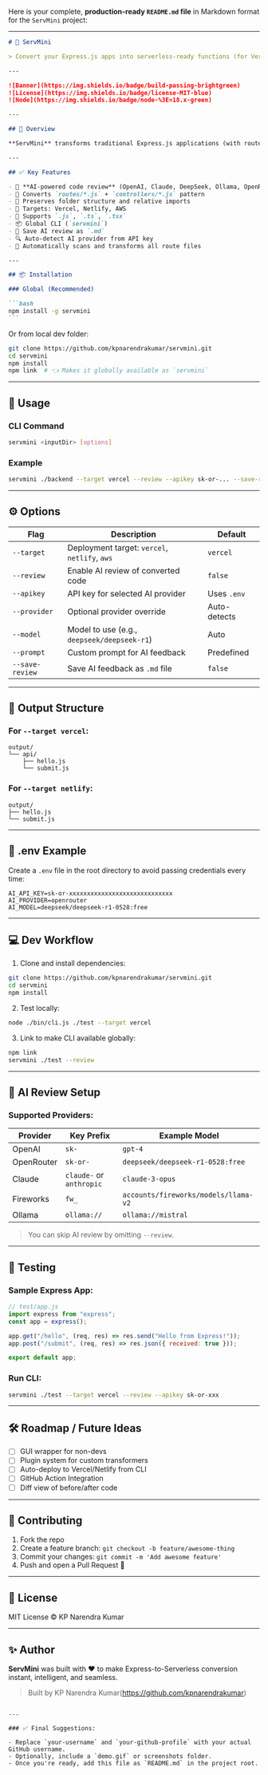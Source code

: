 Here is your complete, **production-ready `README.md` file** in Markdown format for the `ServMini` project:

---

````markdown
# 🚀 ServMini

> Convert your Express.js apps into serverless-ready functions (for Vercel, Netlify, AWS, etc.) with optional AI code reviews.

---

![Banner](https://img.shields.io/badge/build-passing-brightgreen)
![License](https://img.shields.io/badge/license-MIT-blue)
![Node](https://img.shields.io/badge/node-%3E=18.x-green)

---

## 🌟 Overview

**ServMini** transforms traditional Express.js applications (with routes, controllers, middleware, etc.) into **platform-ready serverless functions**. Perfect for modern deployment platforms like **Vercel**, **Netlify**, or **AWS Lambda**.

---

## ✅ Key Features

- 🧠 **AI-powered code review** (OpenAI, Claude, DeepSeek, Ollama, OpenRouter)
- 🔧 Converts `routes/*.js` + `controllers/*.js` pattern
- 📂 Preserves folder structure and relative imports
- 🎯 Targets: Vercel, Netlify, AWS
- 🧪 Supports `.js`, `.ts`, `.tsx`
- 📦 Global CLI (`servmini`)
- 📑 Save AI review as `.md`
- 🔍 Auto-detect AI provider from API key
- 🧬 Automatically scans and transforms all route files

---

## 📦 Installation

### Global (Recommended)

```bash
npm install -g servmini
```
````

Or from local dev folder:

```bash
git clone https://github.com/kpnarendrakumar/servmini.git
cd servmini
npm install
npm link  # 👈 Makes it globally available as `servmini`
```

---

## 🚀 Usage

### CLI Command

```bash
servmini <inputDir> [options]
```

### Example

```bash
servmini ./backend --target vercel --review --apikey sk-or-... --save-review
```

---

## ⚙️ Options

| Flag            | Description                                   | Default      |
| --------------- | --------------------------------------------- | ------------ |
| `--target`      | Deployment target: `vercel`, `netlify`, `aws` | `vercel`     |
| `--review`      | Enable AI review of converted code            | `false`      |
| `--apikey`      | API key for selected AI provider              | Uses `.env`  |
| `--provider`    | Optional provider override                    | Auto-detects |
| `--model`       | Model to use (e.g., `deepseek/deepseek-r1`)   | Auto         |
| `--prompt`      | Custom prompt for AI feedback                 | Predefined   |
| `--save-review` | Save AI feedback as `.md` file                | `false`      |

---

## 📁 Output Structure

### For `--target vercel`:

```
output/
└── api/
    ├── hello.js
    └── submit.js
```

### For `--target netlify`:

```
output/
├── hello.js
└── submit.js
```

---

## 📄 .env Example

Create a `.env` file in the root directory to avoid passing credentials every time:

```env
AI_API_KEY=sk-or-xxxxxxxxxxxxxxxxxxxxxxxxxxxxx
AI_PROVIDER=openrouter
AI_MODEL=deepseek/deepseek-r1-0528:free
```

---

## 💻 Dev Workflow

1. Clone and install dependencies:

```bash
git clone https://github.com/kpnarendrakumar/servmini.git
cd servmini
npm install
```

2. Test locally:

```bash
node ./bin/cli.js ./test --target vercel
```

3. Link to make CLI available globally:

```bash
npm link
servmini ./test --review
```

---

## 🧠 AI Review Setup

### Supported Providers:

| Provider   | Key Prefix               | Example Model                        |
| ---------- | ------------------------ | ------------------------------------ |
| OpenAI     | `sk-`                    | `gpt-4`                              |
| OpenRouter | `sk-or-`                 | `deepseek/deepseek-r1-0528:free`     |
| Claude     | `claude-` or `anthropic` | `claude-3-opus`                      |
| Fireworks  | `fw_`                    | `accounts/fireworks/models/llama-v2` |
| Ollama     | `ollama://`              | `ollama://mistral`                   |

> You can skip AI review by omitting `--review`.

---

## 🧪 Testing

### Sample Express App:

```js
// test/app.js
import express from "express";
const app = express();

app.get("/hello", (req, res) => res.send("Hello from Express!"));
app.post("/submit", (req, res) => res.json({ received: true }));

export default app;
```

### Run CLI:

```bash
servmini ./test --target vercel --review --apikey sk-or-xxx
```

---

## 🛠️ Roadmap / Future Ideas

- [ ] GUI wrapper for non-devs
- [ ] Plugin system for custom transformers
- [ ] Auto-deploy to Vercel/Netlify from CLI
- [ ] GitHub Action Integration
- [ ] Diff view of before/after code

---

## 🤝 Contributing

1. Fork the repo
2. Create a feature branch:
   `git checkout -b feature/awesome-thing`
3. Commit your changes:
   `git commit -m 'Add awesome feature'`
4. Push and open a Pull Request 🎉

---

## 📄 License

MIT License © KP Narendra Kumar

---

## ✨ Author

**ServMini** was built with ❤️ to make Express-to-Serverless conversion instant, intelligent, and seamless.

> Built by KP Narendra Kumar(https://github.com/kpnarendrakumar)

```

---

### ✅ Final Suggestions:

- Replace `your-username` and `your-github-profile` with your actual GitHub username.
- Optionally, include a `demo.gif` or screenshots folder.
- Once you're ready, add this file as `README.md` in the project root.

```
